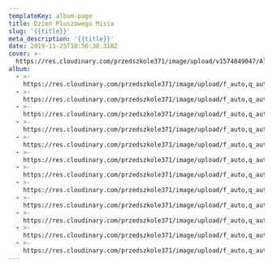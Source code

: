 ```yaml
---
templateKey: album-page
title: Dzień Pluszowego Misia
slug: '{{title}}'
meta_description: '{{title}}'
date: 2019-11-25T10:56:38.310Z
cover: >-
  https://res.cloudinary.com/przedszkole371/image/upload/v1574849047/Albumy%20zdj%C4%99%C4%87/2019/Dzie%C5%84%20Pluszowego%20Misia/cfhbwcceqos4bvr9rjq5.jpg
album:
  - >-
    https://res.cloudinary.com/przedszkole371/image/upload/f_auto,q_auto/c_fill,w_1200/v1574849082/Albumy%20zdj%C4%99%C4%87/2019/Dzie%C5%84%20Pluszowego%20Misia/llb3gfuifiegt06vpype.jpg
  - >-
    https://res.cloudinary.com/przedszkole371/image/upload/f_auto,q_auto/c_fill,w_1200/v1574849071/Albumy%20zdj%C4%99%C4%87/2019/Dzie%C5%84%20Pluszowego%20Misia/mepdjshkwn9ysqwzjlrm.jpg
  - >-
    https://res.cloudinary.com/przedszkole371/image/upload/f_auto,q_auto/c_fill,w_1200/v1574849069/Albumy%20zdj%C4%99%C4%87/2019/Dzie%C5%84%20Pluszowego%20Misia/f1atqzstowztklt1nv9t.jpg
  - >-
    https://res.cloudinary.com/przedszkole371/image/upload/f_auto,q_auto/c_fill,w_1200/v1574849062/Albumy%20zdj%C4%99%C4%87/2019/Dzie%C5%84%20Pluszowego%20Misia/zlvo5rxmqzioggb0bdfe.jpg
  - >-
    https://res.cloudinary.com/przedszkole371/image/upload/f_auto,q_auto/c_fill,w_1200/v1574849060/Albumy%20zdj%C4%99%C4%87/2019/Dzie%C5%84%20Pluszowego%20Misia/wx4zkf2ibvrscyknsvmi.jpg
  - >-
    https://res.cloudinary.com/przedszkole371/image/upload/f_auto,q_auto/c_fill,w_1200/v1574849060/Albumy%20zdj%C4%99%C4%87/2019/Dzie%C5%84%20Pluszowego%20Misia/qrjy0df6gvdy6tchmiia.jpg
  - >-
    https://res.cloudinary.com/przedszkole371/image/upload/f_auto,q_auto/c_fill,w_1200/v1574849059/Albumy%20zdj%C4%99%C4%87/2019/Dzie%C5%84%20Pluszowego%20Misia/pchtt6u1j8vrf4ut5tku.jpg
  - >-
    https://res.cloudinary.com/przedszkole371/image/upload/f_auto,q_auto/c_fill,w_1200/v1574849048/Albumy%20zdj%C4%99%C4%87/2019/Dzie%C5%84%20Pluszowego%20Misia/rymcbqvytlzn1fxlrrmi.jpg
  - >-
    https://res.cloudinary.com/przedszkole371/image/upload/f_auto,q_auto/c_fill,w_1200/v1574849047/Albumy%20zdj%C4%99%C4%87/2019/Dzie%C5%84%20Pluszowego%20Misia/cfhbwcceqos4bvr9rjq5.jpg
  - >-
    https://res.cloudinary.com/przedszkole371/image/upload/f_auto,q_auto/c_fill,w_1200/v1574849018/Albumy%20zdj%C4%99%C4%87/2019/Dzie%C5%84%20Pluszowego%20Misia/kncwf4jfiwr9k6sq0imx.jpg
  - >-
    https://res.cloudinary.com/przedszkole371/image/upload/f_auto,q_auto/c_fill,w_1200/v1574849002/Albumy%20zdj%C4%99%C4%87/2019/Dzie%C5%84%20Pluszowego%20Misia/jepuqor4hh6ghmwjuqfj.jpg
  - >-
    https://res.cloudinary.com/przedszkole371/image/upload/f_auto,q_auto/c_fill,w_1200/v1574849035/Albumy%20zdj%C4%99%C4%87/2019/Dzie%C5%84%20Pluszowego%20Misia/cz2o6z6w5benlqkomgn5.jpg
---
```


